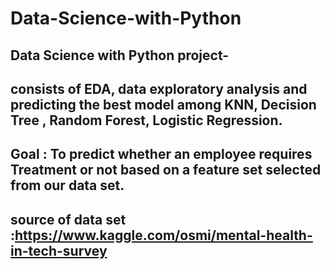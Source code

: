# Data-Science-with-Python
## Data Science with Python project-
## consists of EDA, data exploratory analysis and predicting the best model among KNN, Decision Tree , Random Forest, Logistic Regression.
## Goal : To predict whether an employee requires Treatment or not based on a feature set selected from our data set.
## source of data set :https://www.kaggle.com/osmi/mental-health-in-tech-survey
 
